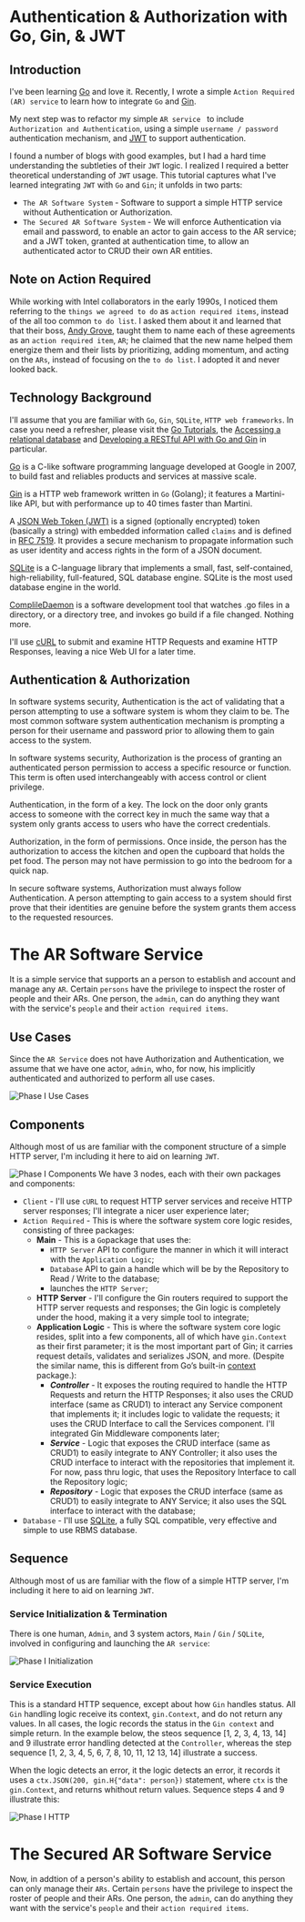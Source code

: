 # Authentication & Authorization with Go, Gin, & JWT

## Introduction
I've been learning [Go](https://go.dev/) and love it. Recently, I wrote a simple `Action Required (AR) service` to learn how to integrate `Go` and [Gin](https://gin-gonic.com/docs/).

My next step was to refactor my simple `AR service ` to include `Authorization and Authentication`, using a simple `username / password` authentication mechanism, and [JWT](https://jwt.io/) to support authentication.

I found a number of blogs with good examples, but I had a hard time understanding the subtleties of their `JWT` logic. I realized I required a better theoretical understanding of `JWT` usage. This tutorial captures what I've learned integrating `JWT` with `Go` and `Gin`; it unfolds in two parts:
* `The AR Software System` - Software to support a simple HTTP service without Authentication or Authorization.
* `The Secured AR Software System` - We will enforce Authentication via email and password, to enable an actor to gain access to the AR service; and a JWT token, granted at authentication time, to allow an authenticated actor to CRUD their own AR entities. 

## Note on Action Required  
While working with Intel collaborators in the early 1990s, I noticed them referring to the `things we agreed to do` as `action required items`, instead of the all too common `to do list`. I asked them about it and learned that that their boss, [Andy Grove](https://en.wikipedia.org/wiki/Andrew_Grove), taught them to name each of these agreements as an `action required item`, `AR`; he claimed that the new name helped them energize them and their lists by prioritizing, adding momentum, and acting on the `ARs`, instead of focusing on the `to do list`. I adopted it and never looked back.

## Technology Background
I'll assume that you are familiar with  `Go`, `Gin`, `SQLite`,  `HTTP web frameworks`. In case you need a refresher, please visit the [Go Tutorials](https://go.dev/doc/tutorial/), the [Accessing a relational database](https://go.dev/doc/tutorial/database-access) and [Developing a RESTful API with Go and Gin](https://go.dev/doc/tutorial/web-service-gin) in particular.

[Go](https://go.dev/) is a C-like software programming language developed at Google in 2007, to build fast and reliables products and services at massive scale. 

[Gin](https://gin-gonic.com/docs/) is a HTTP web framework written in `Go` (Golang); it features a Martini-like API, but with performance up to 40 times faster than Martini. 

A [JSON Web Token (JWT)](https://jwt.io/) is a signed (optionally encrypted) token (basically a string) with embedded information called `claims` and is defined in [RFC 7519](https://tools.ietf.org/html/rfc7519). It provides a secure mechanism to propagate information such as user identity and access rights in the form of a JSON document. 

[SQLite](https://www.google.com/search?q=sqlite3&ie=UTF-8&oe=UTF-8&hl=en-us&client=safari) is a C-language library that implements a small, fast, self-contained, high-reliability, full-featured, SQL database engine. SQLite is the most used database engine in the world.

[ComplileDaemon](https://pkg.go.dev/github.com/githubnemo/compiledaemon#section-readme) is a software development tool that watches .go files in a directory, or a directory tree, and invokes go build if a file changed. Nothing more.

 I'll use [cURL](https://curl.se/docs/manpage.html) to submit and examine HTTP Requests and examine HTTP Responses, leaving a nice Web UI for a later time.

## Authentication & Authorization
In software systems security, Authentication is the act of validating that a person attempting to use a software system is whom they claim to be. The most common software system authentication mechanism is prompting a person for their username and password prior to allowing them to gain access to the system. 

In software systems security, Authorization is the process of granting an authenticated person permission to access a specific resource or function. This term is often used interchangeably with access control or client privilege.

Authentication, in the form of a key. The lock on the door only grants access to someone with the correct key in much the same way that a system only grants access to users who have the correct credentials.

Authorization, in the form of permissions. Once inside, the person has the authorization to access the kitchen and open the cupboard that holds the pet food. The person may not have permission to go into the bedroom for a quick nap.

In secure software systems, Authorization must always follow Authentication. A person attempting to gain access to a system should first prove that their identities are genuine before the system grants them access to the requested resources.

# The AR Software Service
It is a simple service that supports an a person to establish and account and manage any `AR`. Certain `persons` have the privilege to inspect the roster of people and their ARs. One person, the `admin`, can do anything they want with the service's `people` and their `action required items`. 

## Use Cases
Since the `AR Service` does not have Authorization and Authentication, we assume that we have one actor, `admin`, who, for now, his implicitly authenticated and authorized to perform all use cases.

![Phase I Use Cases](https://github.com/RodrigoMattosoSilveira/go-gin-jwt-ar/blob/main/out/src/uml/phase1-use-cases/phase1-use-cases.png)

## Components
Although most of us are familiar with the component structure of a simple HTTP server, I'm including it here to aid on learning `JWT`.

![Phase I Components](https://github.com/RodrigoMattosoSilveira/go-gin-jwt-ar/blob/main/out/src/uml/phase1-components/phase1-components.png)
We have 3 nodes, each with their own packages and components:
- `Client` - I'll use `cURL` to request HTTP server services and receive HTTP server responses; I'll integrate a nicer user experience later;
- `Action Required` - This is where the software system core logic resides, consisting of three packages:
	- **Main** - This is a `Go`package that uses the:
	  - `HTTP Server` API to configure the manner in which it will interact with the `Application Logic`;
	  - `Database` API to gain a handle which will be by the Repository to Read / Write to the database;
	  - launches the `HTTP Server`; 
    - **HTTP Server** - I'll configure the Gin routers required to support the HTTP server requests and responses; the Gin logic is completely under the hood, making it a very simple tool to integrate;
	- **Application Logic** - This is where the software system core logic resides, split into a few components, all of which have `gin.Context` as their first parameter; it is the most important part of Gin; it carries request details, validates and serializes JSON, and more. (Despite the similar name, this is different from Go’s built-in [context](https://go.dev/pkg/context/) package.):
		- _**Controller**_ - It exposes the routing required to handle the HTTP Requests and return the HTTP Responses; it also uses the CRUD interface (same as CRUD1) to interact any Service component that implements it; it includes logic to validate the requests; it uses the CRUD Interface to call the Services component. I'll integrated Gin Middleware components later;
		- _**Service**_ -  Logic that exposes the CRUD interface (same as CRUD1) to easily integrate to ANY Controller; it also uses the CRUD interface to interact with the repositories that implement it. For now, pass thru logic, that uses the Repository Interface to call the Repository logic;
		- _**Repository**_ - Logic that exposes the CRUD interface (same as CRUD1) to easily integrate to ANY Service; it also uses the SQL interface to interact with the database;
- `Database` - I'll use [SQLite](https://www.google.com/search?q=sqlite3&ie=UTF-8&oe=UTF-8&hl=en-us&client=safari), a fully SQL compatible, very effective and simple to use RBMS database.

## Sequence
Although most of us are familiar with the flow of a simple HTTP server, I'm including it here to aid on learning `JWT`.

### Service Initialization & Termination
There is one human, `Admin`, and 3 system actors, `Main` / `Gin` / `SQLite`, involved in configuring and launching the `AR service`:

![Phase I Initialization](https://github.com/RodrigoMattosoSilveira/go-gin-jwt-ar/blob/main/out/src/uml/phase1-sequence-init/Phase%20I%20Initialization.png)

### Service Execution
This is a standard HTTP sequence, except about how `Gin` handles status. All `Gin` handling logic receive its context, `gin.Context`, and do not return any values. In all cases, the logic records the status in the `Gin context` and simple return. In the example below, the steos sequence [1, 2, 3, 4, 13, 14] and 9 illustrate error handling detected at the `Controller`, whereas the step sequence [1, 2, 3, 4, 5, 6, 7, 8, 10, 11, 12 13, 14] illustrate a success.

When the logic detects an error, it  the logic detects an error, it records it uses a `ctx.JSON(200, gin.H{"data": person})` statement, where `ctx` is the `gin.Context`, and returns whithout return values. Sequence steps 4 and 9 illustrate this:

![Phase I HTTP](https://github.com/RodrigoMattosoSilveira/go-gin-jwt-ar/blob/main/out/src/uml/phase1-sequence-http/Phase%20I%20HTTP.png)

# The Secured AR Software Service
Now, in addtion of a person's ability to establish and account, this person can only manage their `ARs`. Certain `persons` have the privilege to inspect the roster of people and their ARs. One person, the `admin`, can do anything they want with the service's `people` and their `action required items`. 

